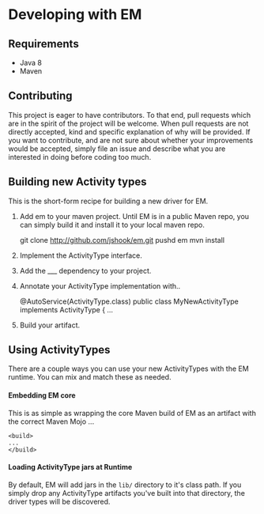 # Developing with EM

## Requirements

- Java 8
- Maven

## Contributing

This project is eager to have contributors. To that end, pull requests which are in the spirit of the project will be welcome. When pull requests are not directly accepted, kind and specific explanation of why will be provided. If you want to contribute, and are not sure about whether your improvements would be accepted, simply file an issue and describe what you are interested in doing before coding too much.

## Building new Activity types

This is the short-form recipe for building a new driver for EM.

1. Add em to your maven project. Until EM is in a public Maven repo, you can simply build it and install it to your local maven repo.


    git clone http://github.com/jshook/em.git
    pushd em
    mvn install

2. Implement the ActivityType interface.
3. Add the ___ dependency to your project.
4. Annotate your ActivityType implementation with..


    @AutoService(ActivityType.class)
    public class MyNewActivityType implements ActivityType {
    ...

5. Build your artifact.

## Using ActivityTypes

There are a couple ways you can use your new ActivityTypes with the EM runtime. You can mix and match these as needed.

#### Embedding EM core

This is as simple as wrapping the core Maven build of EM as an artifact with the correct Maven Mojo ...

    <build>
    ...
    </build>


#### Loading ActivityType jars at Runtime

By default, EM will add jars in the `lib/` directory to it's class path. If you simply drop any ActivityType artifacts you've built into that directory, the driver types will be discovered.


